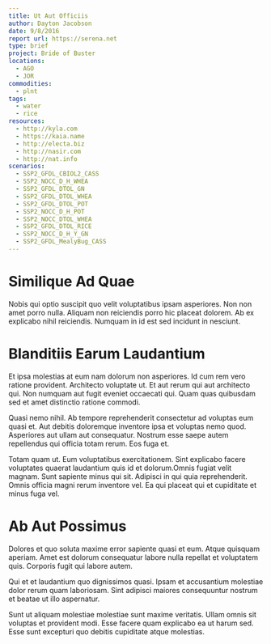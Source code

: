 ```yaml
---
title: Ut Aut Officiis
author: Dayton Jacobson
date: 9/8/2016
report url: https://serena.net
type: brief
project: Bride of Buster
locations:
  - AGO
  - JOR
commodities:
  - plnt
tags:
  - water
  - rice
resources:
  - http://kyla.com
  - https://kaia.name
  - http://electa.biz
  - http://nasir.com
  - http://nat.info
scenarios:
  - SSP2_GFDL_CBIOL2_CASS
  - SSP2_NOCC_D_H_WHEA
  - SSP2_GFDL_DTOL_GN
  - SSP2_GFDL_DTOL_WHEA
  - SSP2_GFDL_DTOL_POT
  - SSP2_NOCC_D_H_POT
  - SSP2_NOCC_DTOL_WHEA
  - SSP2_GFDL_DTOL_RICE
  - SSP2_NOCC_D_H_Y_GN
  - SSP2_GFDL_MealyBug_CASS
---
```

# Similique Ad Quae
Nobis qui optio suscipit quo velit voluptatibus ipsam asperiores. Non non amet porro nulla. Aliquam non reiciendis porro hic placeat dolorem. Ab ex explicabo nihil reiciendis. Numquam in id est sed incidunt in nesciunt.

# Blanditiis Earum Laudantium
Et ipsa molestias at eum nam dolorum non asperiores. Id cum rem vero ratione provident. Architecto voluptate ut. Et aut rerum qui aut architecto qui. Non numquam aut fugit eveniet occaecati qui. Quam quas quibusdam sed et amet distinctio ratione commodi.
 Quasi nemo nihil. Ab tempore reprehenderit consectetur ad voluptas eum quasi et. Aut debitis doloremque inventore ipsa et voluptas nemo quod. Asperiores aut ullam aut consequatur. Nostrum esse saepe autem repellendus qui officia totam rerum. Eos fuga et.
 Totam quam ut. Eum voluptatibus exercitationem. Sint explicabo facere voluptates quaerat laudantium quis id et dolorum.Omnis fugiat velit magnam. Sunt sapiente minus qui sit. Adipisci in qui quia reprehenderit. Omnis officia magni rerum inventore vel. Ea qui placeat qui et cupiditate et minus fuga vel.

# Ab Aut Possimus
Dolores et quo soluta maxime error sapiente quasi et eum. Atque quisquam aperiam. Amet est dolorum consequatur labore nulla repellat et voluptatem quis. Corporis fugit qui labore autem.
 Qui et et laudantium quo dignissimos quasi. Ipsam et accusantium molestiae dolor rerum quam laboriosam. Sint adipisci maiores consequuntur nostrum et beatae ut illo aspernatur.
 Sunt ut aliquam molestiae molestiae sunt maxime veritatis. Ullam omnis sit voluptas et provident modi. Esse facere quam explicabo ea ut harum sed. Esse sunt excepturi quo debitis cupiditate atque molestias.
